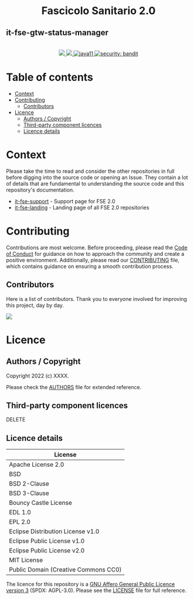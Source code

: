<h1 align="center">Fascicolo Sanitario 2.0</h1>
<h2 align="left">it-fse-gtw-status-manager</h2>

<br />
<div align="center">
    <!-- CoC -->
    <a href="CODE_OF_CONDUCT.md">
      <img src="https://img.shields.io/badge/Contributor%20Covenant-v2.0%20adopted-ff69b4.svg" />
    </a>
    <a href="CODE_OF_CONDUCT.md">
      <img src="https://img.shields.io/badge/badge-green.svg" />
    </a>
    <a href="/">
      <img alt="java11"
      src="https://img.shields.io/badge/badge-red.svg">
    </a>
    <a href="/">
      <img alt="security: bandit"
      src="https://img.shields.io/badge/badge-yellow.svg">
    </a>
</div>


# Table of contents

- [Context](#context)
- [Contributing](#contributing)
    - [Contributors](#contributors)
- [Licence](#licence)
    - [Authors / Copyright](#authors--copyright)
    - [Third-party component licences](#third-party-component-licences)
    - [Licence details](#licence-details)


# Context

Please take the time to read and consider the other repositories in full before digging into the source code or opening an Issue. They contain a lot of details that are fundamental to understanding the source code and this repository's documentation.

- <a href="https://github.com/ministero-salute/it-fse-support">it-fse-support</a> - Support page for FSE 2.0
- <a href="https://github.com/ministero-salute/it-fse-landing">it-fse-landing</a> - Landing page of all FSE 2.0 repositories

# Contributing
Contributions are most welcome. Before proceeding, please read the [Code of Conduct](./CODE_OF_CONDUCT.md) for guidance on how to approach the community and create a positive environment. Additionally, please read our [CONTRIBUTING](./CONTRIBUTING.md) file, which contains guidance on ensuring a smooth contribution process.

## Contributors
Here is a list of contributors. Thank you to everyone involved for improving this project, day by day.

<a href="https://github.com/ministero-salute/XXXX">
  <img
  src="https://contributors-img.web.app/image?repo=ministero-salute/XXXX"
  />
</a>

# Licence

## Authors / Copyright

Copyright 2022 (c) XXXX.

Please check the [AUTHORS](AUTHORS) file for extended reference.

## Third-party component licences
DELETE

## Licence details
| License                               |
|---------------------------------------|
| Apache License 2.0                    |
| BSD                                   |
| BSD 2-Clause                          |
| BSD 3-Clause                          |
| Bouncy Castle License                 |
| EDL 1.0                               |
| EPL 2.0                               |
| Eclipse Distribution License v1.0     |
| Eclipse Public License v1.0           |
| Eclipse Public License v2.0           |
| MIT License                           |
| Public Domain (Creative Commons CC0)  |

The licence for this repository is a [GNU Affero General Public Licence version 3](https://www.gnu.org/licenses/agpl-3.0.html) (SPDX: AGPL-3.0). Please see the [LICENSE](LICENSE) file for full reference.
